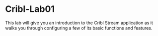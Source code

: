 # Cribl-Lab01
This lab will give you an introduction to the Cribl Stream application as it walks you through configuring a few of its basic functions and features. 
